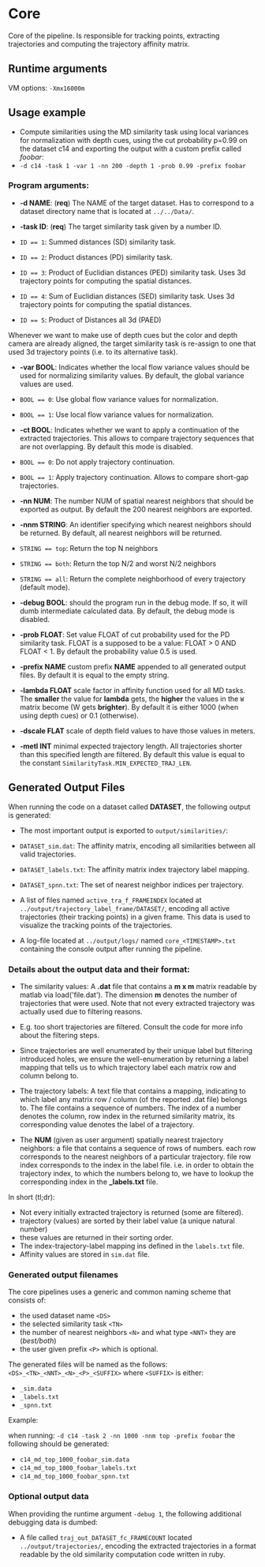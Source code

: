 # Core

Core of the pipeline. Is responsible for tracking points, extracting trajectories and computing the trajectory affinity matrix.

## Runtime arguments

VM options: `-Xmx16000m`

## Usage example

+ Compute similarities using the MD similarity task using local variances for normalization with depth cues, using the cut probability p=0.99 on the dataset c14 and exporting the output with a custom prefix called _foobar_:
 + `-d c14 -task 1 -var 1 -nn 200 -depth 1 -prob 0.99 -prefix foobar`

### Program arguments: 
+ **-d NAME**: (**req**) The NAME of the target dataset. Has to correspond to a dataset directory name that is located at `../../Data/`.

+ **-task ID**: (**req**) The target similarity task given by a number ID.
 + `ID == 1`: Summed distances (SD) similarity task.
 + `ID == 2`: Product distances (PD) similarity task.
 + `ID == 3`: Product of Euclidian distances (PED) similarity task. Uses 3d trajectory points for computing the spatial distances.
 + `ID == 4`: Sum of Euclidian distances (SED) similarity task. Uses 3d trajectory points for computing the spatial distances.
 + `ID == 5`: Product of Distances all 3d (PAED)
 
Whenever we want to make use of depth cues but the color and depth camera are already aligned, 
the target similarity task is re-assign to one that used 3d trajectory points (i.e. to its alternative task).
 
+ **-var BOOL**: Indicates whether the local flow variance values should be used for normalizing similarity values. By default, the global variance values are used.
 + `BOOL == 0`: Use global flow variance values for normalization.
 + `BOOL == 1`: Use local flow variance values for normalization.
 
+ **-ct BOOL**: Indicates whether we want to apply a continuation of the extracted trajectories. This allows to compare
trajectory sequences that are not overlapping. By default this mode is disabled.
 + `BOOL == 0`: Do not apply trajectory continuation.
 + `BOOL == 1`: Apply trajectory continuation. Allows to compare short-gap trajectories.
 
+ **-nn NUM**: The number NUM of spatial nearest neighbors that should be exported as output. By default the 200 nearest neighbors are exported.

+ **-nnm STRING**: An identifier specifying which nearest neighbors should be returned. By default, all nearest neighbors will be returned.
 + `STRING == top`: Return the top N neighbors
 + `STRING == both`: Return the top N/2 and worst N/2 neighbors
 + `STRING == all`: Return the complete neighborhood of every trajectory (default mode).

+ **-debug BOOL**:  should the program run in the debug mode. If so, it will dumb intermediate calculated data. By default, the debug mode is disabled.

+ **-prob FLOAT**: Set value FLOAT of cut probability used for the PD similarity task. FLOAT is a supposed to be a value: FLOAT > 0 AND FLOAT < 1. By default the probability value 0.5 is used.

+ **-prefix NAME** custom prefix **NAME** appended to all generated output files. By default it is equal to the empty string.

+ **-lambda FLOAT** scale factor in affinity function used for all MD tasks. 
The **smaller** the value for **lambda** gets, the **higher** the values in the `W` matrix become (W gets **brighter**). 
By default it is either 1000 (when using depth cues) or 0.1 (otherwise).

+ **-dscale FLAT** scale of depth field values to have those values in meters.

+ **-metl INT** minimal expected trajectory length. All trajectories shorter than this specified length are filtered. By default this value is equal to the constant `SimilarityTask.MIN_EXPECTED_TRAJ_LEN`.

## Generated Output Files

When running the code on a dataset called **DATASET**, the following output is generated:

+ The most important output is exported to `output/similarities/`:
 + `DATASET_sim.dat`: The affinity matrix, encoding all similarities between all valid trajectories.
 + `DATASET_labels.txt`: The affinity matrix index trajectory label mapping.
 + `DATASET_spnn.txt`: The set of nearest neighbor indices per trajectory.
 
+ A list of files named `active_tra_f_FRAMEINDEX` located at `../output/trajectory_label_frame/DATASET/`, encoding all active trajectories (their tracking points) in a given frame. This data is used to visualize the tracking points of the trajectories.

+ A log-file located at `../output/logs/` named `core_<TIMESTAMP>.txt` containing the console output after running the pipeline. 
 
### Details about the output data and their format:
 
 + The similarity values: A **.dat** file that contains a **m x m** matrix readable by matlab via load('file.dat'). 
 The dimension **m** denotes the number of trajectories that were used. 
 Note that not every extracted trajectory was actually used due to filtering reasons. 
  + E.g. too short trajectories are filtered. Consult the code for more info about the filtering steps. 
  + Since trajectories are well enumerated by their unique label but filtering introduced holes, 
 we ensure the well-enumeration by returning a label mapping that tells us to which trajectory 
 label each matrix row and column belong to. 
 
 + The trajectory labels: A text file that contains a mapping, indicating to which label any matrix row / column 
 (of the reported .dat file) belongs to. The file contains a sequence of numbers. 
 The index of a number denotes the column, row index in the returned similarity matrix, 
 its corresponding value denotes the label of a trajectory.
 
 + The **NUM** (given as user argument) spatially nearest trajectory neighbors: a file that contains a sequence of rows of numbers. 
 each row corresponds to the nearest neighbors of a particular trajectory. 
 file row index corresponds to the index in the label file. i.e. in order to obtain the trajectory index, 
 to which the numbers belong to, we have to lookup the corresponding index in the **_labels.txt** file. 
 
 In short (tl;dr):
 
 + Not every initially extracted trajectory is returned (some are filtered).
 + trajectory (values) are sorted by their label value (a unique natural number)
 + these values are returned in their sorting order.
 + The index-trajectory-label mapping ins defined in the `labels.txt` file.
 + Affinity values are stored in `sim.dat` file.
 
### Generated output filenames

The core pipelines uses a generic and common naming scheme that consists of:

+ the used dataset name `<DS>`
+ the selected similarity task `<TN>`
+ the number of nearest neighbors `<N>` and what type `<NNT>` they are (_best/both_)
+ the user given prefix `<P>` which is optional.

The generated files will be named as the follows: `<DS>_<TN>_<NNT>_<N>_<P>_<SUFFIX>`
where `<SUFFIX>` is either:

+ `_sim.data`
+ `_labels.txt`
+ `_spnn.txt`

Example: 

when running: `-d c14 -task 2 -nn 1000 -nnm top -prefix foobar` the following should be generated: 

+ `c14_md_top_1000_foobar_sim.data`
+ `c14_md_top_1000_foobar_labels.txt`
+ `c14_md_top_1000_foobar_spnn.txt`


### Optional output data

When providing the runtime argument `-debug 1`, the following additional debugging data is dumbed:

+ A file called `traj_out_DATASET_fc_FRAMECOUNT` located `../output/trajectories/`, encoding the extracted trajectories in a format readable by the old similarity computation code written in ruby.

